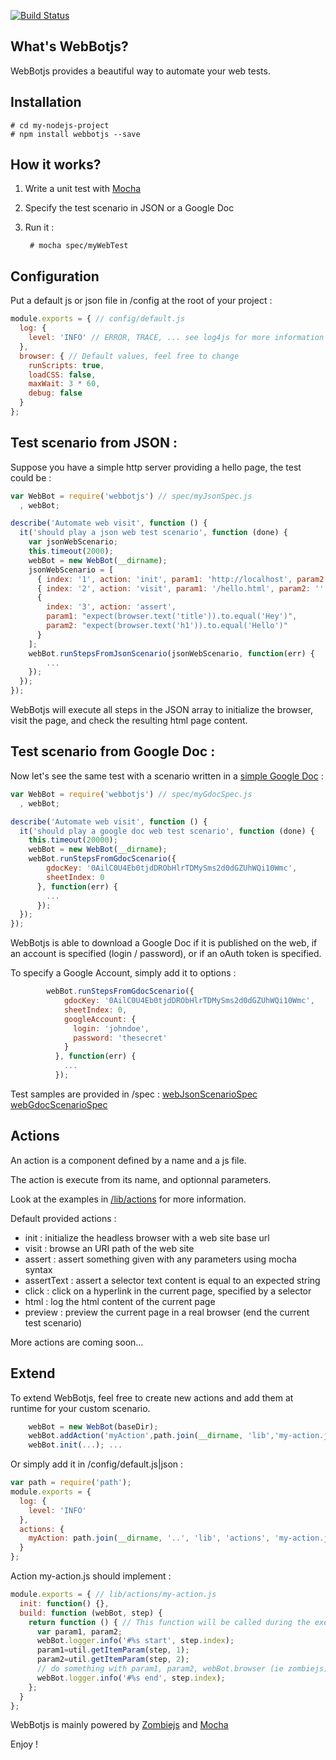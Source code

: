 [![Build Status](https://travis-ci.org/openhoat/webbotjs.png?branch=master)](https://travis-ci.org/openhoat/webbotjs)

## What's WebBotjs?

WebBotjs provides a beautiful way to automate your web tests.

## Installation

    # cd my-nodejs-project
    # npm install webbotjs --save

## How it works?

1. Write a unit test with [Mocha](http://visionmedia.github.io/mocha/)
2. Specify the test scenario in JSON or a Google Doc
3. Run it :

        # mocha spec/myWebTest

## Configuration

Put a default js or json file in /config at the root of your project :

```javascript
module.exports = { // config/default.js
  log: {
    level: 'INFO' // ERROR, TRACE, ... see log4js for more information
  },
  browser: { // Default values, feel free to change
    runScripts: true,
    loadCSS: false,
    maxWait: 3 * 60,
    debug: false
  }
};
```

## Test scenario from JSON :

Suppose you have a simple http server providing a hello page, the test could be :

```javascript
var WebBot = require('webbotjs') // spec/myJsonSpec.js
  , webBot;

describe('Automate web visit', function () {
  it('should play a json web test scenario', function (done) {
    var jsonWebScenario;
    this.timeout(2000);
    webBot = new WebBot(__dirname);
    jsonWebScenario = [
      { index: '1', action: 'init', param1: 'http://localhost', param2: '' },
      { index: '2', action: 'visit', param1: '/hello.html', param2: '' },
      {
        index: '3', action: 'assert',
        param1: "expect(browser.text('title')).to.equal('Hey')",
        param2: "expect(browser.text('h1')).to.equal('Hello')"
      }
    ];
    webBot.runStepsFromJsonScenario(jsonWebScenario, function(err) {
        ...
    });
  });
});
```

WebBotjs will execute all steps in the JSON array to initialize the browser, visit the page, and check the resulting html page content.

## Test scenario from Google Doc :

Now let's see the same test with a scenario written in a [simple Google Doc](https://docs.google.com/spreadsheet/pub?key=0AilC0U4Eb0tjdDRObHlrTDMySms2d0dGZUhWQi10Wmc&output=html) :

```javascript
var WebBot = require('webbotjs') // spec/myGdocSpec.js
  , webBot;

describe('Automate web visit', function () {
  it('should play a google doc web test scenario', function (done) {
    this.timeout(20000);
    webBot = new WebBot(__dirname);
    webBot.runStepsFromGdocScenario({
        gdocKey: '0AilC0U4Eb0tjdDRObHlrTDMySms2d0dGZUhWQi10Wmc',
        sheetIndex: 0
      }, function(err) {
        ...
      });
  });
});
```

WebBotjs is able to download a Google Doc if it is published on the web, if an account is specified (login / password), or if an oAuth token is specified.

To specify a Google Account, simply add it to options :

```javascript
        webBot.runStepsFromGdocScenario({
            gdocKey: '0AilC0U4Eb0tjdDRObHlrTDMySms2d0dGZUhWQi10Wmc',
            sheetIndex: 0,
            googleAccount: {
              login: 'johndoe',
              password: 'thesecret'
            }
          }, function(err) {
            ...
          });
```

Test samples are provided in /spec : [webJsonScenarioSpec](https://github.com/openhoat/webbotjs/tree/master/spec/webJsonScenarioSpec.js) [webGdocScenarioSpec](https://github.com/openhoat/webbotjs/tree/master/spec/webGdocScenarioSpec.js)

## Actions

An action is a component defined by a name and a js file.

The action is execute from its name, and optionnal parameters.

Look at the examples in [/lib/actions](https://github.com/openhoat/webbotjs/tree/master/lib/actions) for more information.

Default provided actions :

- init : initialize the headless browser with a web site base url
- visit : browse an URI path of the web site
- assert : assert something given with any parameters using mocha syntax
- assertText : assert a selector text content is equal to an expected string
- click : click on a hyperlink in the current page, specified by a selector
- html : log the html content of the current page
- preview : preview the current page in a real browser (end the current test scenario)

More actions are coming soon...

## Extend

To extend WebBotjs, feel free to create new actions and add them at runtime for your custom scenario.

```javascript
    webBot = new WebBot(baseDir);
    webBot.addAction('myAction',path.join(__dirname, 'lib','my-action.js'));
    webBot.init(...); ...
```

Or simply add it in /config/default.js|json :

```javascript
var path = require('path');
module.exports = {
  log: {
    level: 'INFO'
  },
  actions: {
    myAction: path.join(__dirname, '..', 'lib', 'actions', 'my-action.js')
  }
};
```

Action my-action.js should implement :

```javascript
module.exports = { // lib/actions/my-action.js
  init: function() {},
  build: function (webBot, step) {
    return function () { // This function will be called during the execution of the test
      var param1, param2;
      webBot.logger.info('#%s start', step.index);
      param1=util.getItemParam(step, 1);
      param2=util.getItemParam(step, 2);
      // do something with param1, param2, webBot.browser (ie zombiejs), ...
      webBot.logger.info('#%s end', step.index);
    };
  }
};
```

WebBotjs is mainly powered by [Zombiejs](http://zombie.labnotes.org/) and [Mocha](http://visionmedia.github.io/mocha/)

Enjoy !
